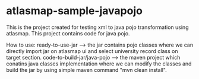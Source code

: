 # atlasmap-sample-javapojo
This is the project created for testing xml to java pojo transformation using atlasmap. This project contains code for java pojo. 

How to use:
ready-to-use-jar --> the jar contains pojo classes where we can directly import jar on atlasmap ui and select university record class on target section.
code-to-build-jar/java-pojo --> the  maven project which conatins java classes implementation where we can modify the classes and build the jar by using simple maven command "mvn clean install".
